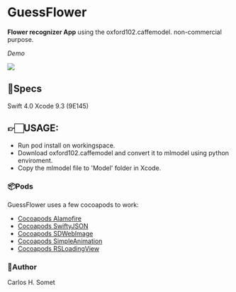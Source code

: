 # GuessFlower

**Flower recognizer App** using the oxford102.caffemodel. 
non-commercial purpose.

*Demo*

<img src="/Demo/demo.gif?raw=true">

## 📝Specs 
Swift 4.0 Xcode 9.3 (9E145)

## 👉🏻USAGE:
- Run pod install on workingspace.
- Download oxford102.caffemodel and convert it to mlmodel using python enviroment.
- Copy the mlmodel file to 'Model' folder in Xcode.



### 📦Pods

GuessFlower uses a few cocoapods to work:

- [Cocoapods Alamofire](Pods/Alamofire/README.md)
- [Cocoapods SwiftyJSON](Pods/SwiftyJSON/README.md)
- [Cocoapods SDWebImage](Pods/SDWebImage/README.md)
- [Cocoapods SimpleAnimation](Pods/SimpleAnimation/README.md)
- [Cocoapods RSLoadingView](Pods/SimpleAnimation/README.md)


### 👤Author
Carlos H. Somet
